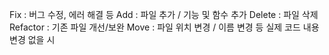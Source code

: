Fix : 버그 수정, 에러 해결 등
Add : 파일 추가 / 기능 및 함수 추가
Delete : 파일 삭제
Refactor : 기존 파일 개선/보완
Move : 파일 위치 변경 / 이름 변경 등 실제 코드 내용 변경 없을 시